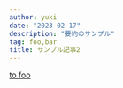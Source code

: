 ```yaml
---
author: yuki
date: "2023-02-17"
description: "要約のサンプル"
tag: foo,bar
title: サンプル記事2
---
```


[to foo](/posts/foo)
